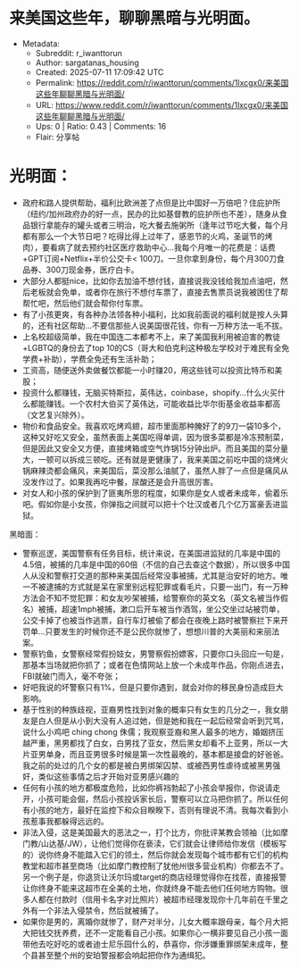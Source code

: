 # 来美国这些年，聊聊黑暗与光明面。

- Metadata:
  - Subreddit: r_iwanttorun
  - Author: sargatanas_housing
  - Created: 2025-07-11 17:09:42 UTC
  - Permalink: https://reddit.com/r/iwanttorun/comments/1lxcgx0/来美国这些年聊聊黑暗与光明面/
  - URL: https://www.reddit.com/r/iwanttorun/comments/1lxcgx0/来美国这些年聊聊黑暗与光明面/
  - Ups: 0 | Ratio: 0.43 | Comments: 16
  - Flair: 分享帖


# 光明面：

- 政府和路人提供帮助，福利比欧洲差了点但是比中国好一万倍吧？住庇护所（纽约/加州政府办的好一点，民办的比如基督教的庇护所也不差），随身从食品银行拿能存的罐头或者三明治，吃大餐去施粥所（逢年过节吃大餐，每个月都有那么一个大节日吧？吃得比得上过年了，感恩节的火鸡，圣诞节的烤肉），要看病了就去预约社区医疗救助中心...我每个月唯一的花费是：话费+GPT订阅+Netflix+半价公交卡\<
  100刀。一旦你拿到身份，每个月300刀食品券、300刀现金券，医疗白卡。
- 大部分人都挺nice，比如你去加油不想付钱，直接说我没钱给我加点油吧，然后老板就会免单，或者你在旅行不想付车票了，直接去售票员说我被困住了帮帮忙吧，然后他们就会帮你付车票。
- 有了小孩更爽，有各种办法领各种小福利，比如我前面说的福利就是按人头算的，还有社区帮助...不要信那些人说美国很花钱，你有一万种方法一毛不拔。
- 上名校超级简单，我在中国连二本都考不上，来了美国我利用被迫害的教徒+LGBTQ的身份去了top
  10的CS（哥大和伯克利这种极左学校对于难民有全免学费+补助），学费全免还有生活补助；
- 工资高，随便送外卖做餐饮都能一小时赚20，用这些钱可以投资比特币和美股；
- 投资什么都赚钱，无脑买特斯拉，英伟达，coinbase，shopify...什么火买什么都能赚钱。一个农村大伯买了英伟达，可能收益比华尔街基金收益率都高（文艺复兴除外）。
- 物价和食品安全。我喜欢吃烤鸡翅，超市里面那种腌好了的9刀一袋10多个，这种又好吃又安全，虽然表面上美国吃得单调，因为很多菜都是冷冻预制菜，但是因此又安全又方便，直接烤箱或空气炸锅15分钟出炉。而且美国的菜分量大，一顿可以拆成三顿吃。还有就是更健康了，我来美国之前吃中国的烧烤火锅麻辣烫都会痛风，来美国后，菜没那么油腻了，虽然人胖了一点但是痛风从没发作过了。如果我再吃中餐，尿酸还是会升高很厉害。
- 对女人和小孩的保护到了匪夷所思的程度，如果你是女人或者未成年，偷着乐吧。假如你是小女孩，你弹指之间就可以把十个壮汉或者几个亿万富豪丢进监狱。

黑暗面：

- 警察巡逻，美国警察有任务目标，统计来说，在美国进监狱的几率是中国的4.5倍，被捕的几率是中国的60倍（不信的自己去查这个数据），所以很多中国人从没和警察打交道的那种来美国后经常没事被捕，尤其是治安好的地方。唯一不被逮捕的方式就是呆在家里别远程犯罪或看毛片，只要一出门，有一万种方法会不知不觉犯罪：和女友吵架被捕，给警察你的英文名（英文名被当作假名）被捕，超速1mph被捕，漱口后开车被当作酒驾，坐公交坐过站被罚单，公交卡掉了也被当作逃票，自行车灯被偷了都会在夜晚上路时被警察拦下来开罚单...只要发生的时候你还不是公民你就惨了，想想川普的大美丽和来丽法案。
- 警察钓鱼，女警察经常假扮妓女，男警察假扮嫖客，只要你口头回应一句是，那基本当场就把你抓了；或者在色情网站上放一个未成年作品，你刚点进去，FBI就破门而入，毫不夸张；
- 好吧我说的坏警察只有1%，但是只要你遇到，就会对你的移民身份造成巨大影响。
- 基于性别的种族歧视，亚裔男性找到对象的概率只有女生的几分之一，我女朋友是白人但是从小到大没有人追过她，但是她和我在一起后经常会听到咒骂，说什么小鸡吧
  ching chong
  侏儒；我观察亚裔和黑人最多的地方，婚姻挤压越严重，黑男都找了白女，白男找了亚女，然后黑女却看不上亚男，所以一大片亚男单身，而且亚男很多时候是第一次性最晚的，基本都是接盘的好爸爸。我之前的处过的几个女的都是被白男绑架囚禁、或被西男性虐待或被黑男强奸，类似这些事情之后才开始对亚男感兴趣的
- 任何有小孩的地方都极度危险，比如你裤裆勃起了小孩会举报你，你说请走开，小孩可能会倔，然后小孩投诉家长后，警察可以立马把你抓了。所以任何有小孩的地方，最好在监控下和众目睽睽下，否则有理说不清。我每次看到小孩惹事我都躲得远远的。
- 非法入侵，这是美国最大的恶法之一，打个比方，你批评某教会领袖（比如摩门教/山达基/JW），让他们觉得你在亵渎，它们就会让律师给你发信（模板写的）说你终身不能踏入它们的领土，然后你就会发现每个城市都有它们的机构教堂和超市甚至商场（比如摩门教控制了犹他州很多营业机构）你都去不了。另一个例子是，你退货让沃尔玛或target的商店经理觉得你在找茬，直接报警让你终身不能来这超市在全美的土地，你就终身不能去他们任何地方购物。很多人都在付款时（信用卡名字对比照片）被超市经理发现你十几年前在千里之外有一个非法入侵禁令，然后就被捕了。
- 如果你是男的，离婚你就惨了，财产对半分，儿女大概率跟母亲，每个月大把大把钱交抚养费，还不一定能看自己小孩。如果你心一横非要见自己小孩一面带他去吃好吃的或者迪士尼乐园什么的，恭喜你，你涉嫌重罪绑架未成年，整个县甚至整个州的安珀警报都会响起把你作为通缉犯。


